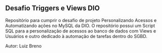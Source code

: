 ## Desafio Triggers e Views DIO
Repositório para cumprir o desafio de projeto Personalizando Acessos e Automatizando ações no MySQL da DIO.
O repositório possui um Script SQL para a personalização de acessos ao banco de dados com Views e Usuários e outro dedicado à automação de tarefas dentro do SGBD.

Autor: Luiz Breno 
